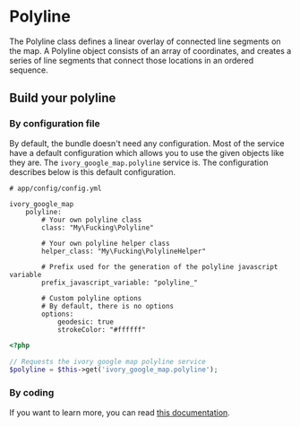# Polyline

The Polyline class defines a linear overlay of connected line segments on the map. A Polyline object consists of an
array of coordinates, and creates a series of line segments that connect those locations in an ordered sequence.

## Build your polyline

### By configuration file

By default, the bundle doesn't need any configuration. Most of the service have a default configuration which allows
you to use the given objects like they are. The ``ivory_google_map.polyline`` service is. The configuration describes
below is this default configuration.

```
# app/config/config.yml

ivory_google_map
    polyline:
        # Your own polyline class
        class: "My\Fucking\Polyline"

        # Your own polyline helper class
        helper_class: "My\Fucking\PolylineHelper"

        # Prefix used for the generation of the polyline javascript variable
        prefix_javascript_variable: "polyline_"

        # Custom polyline options
        # By default, there is no options
        options:
            geodesic: true
            strokeColor: "#ffffff"
```

``` php
<?php

// Requests the ivory google map polyline service
$polyline = $this->get('ivory_google_map.polyline');
```

### By coding

If you want to learn more, you can read
[this documentation](https://github.com/egeloen/ivory-google-map/blob/master/doc/usage/overlays/polyline.md).
